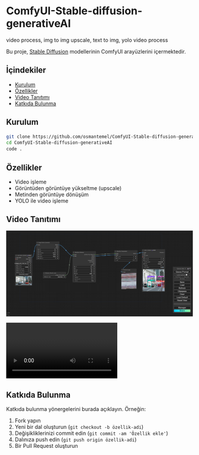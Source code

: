 # ComfyUI-Stable-diffusion-generativeAI

video process, img to img upscale, text to img, yolo video process

Bu proje, [Stable Diffusion](https://en.wikipedia.org/wiki/Diffusion_model) modellerinin ComfyUI arayüzlerini içermektedir.

## İçindekiler
- [Kurulum](#kurulum)
- [Özellikler](#özellikler)
- [Video Tanıtımı](#video-tanıtımı)
- [Katkıda Bulunma](#katkıda-bulunma)

## Kurulum

```bash
git clone https://github.com/osmantemel/ComfyUI-Stable-diffusion-generativeAI.git
cd ComfyUI-Stable-diffusion-generativeAI
code .
```

## Özellikler

- Video işleme
- Görüntüden görüntüye yükseltme (upscale)
- Metinden görüntüye dönüşüm
- YOLO ile video işleme

## Video Tanıtımı

[![Proje Tanıtım Videosu](./img_video/yoloimg.png)](./img_video/yolovideo.mp4)

<video controls autoplay>
  <source src="./img_video/yolovideo.mp4" type="video/mp4">
  Tarayıcınız video etiketini desteklemiyor.
</video>

## Katkıda Bulunma

Katkıda bulunma yönergelerini burada açıklayın. Örneğin:

1. Fork yapın
2. Yeni bir dal oluşturun (`git checkout -b özellik-adi`)
3. Değişikliklerinizi commit edin (`git commit -am 'Özellik ekle'`)
4. Dalınıza push edin (`git push origin özellik-adi`)
5. Bir Pull Request oluşturun
```
